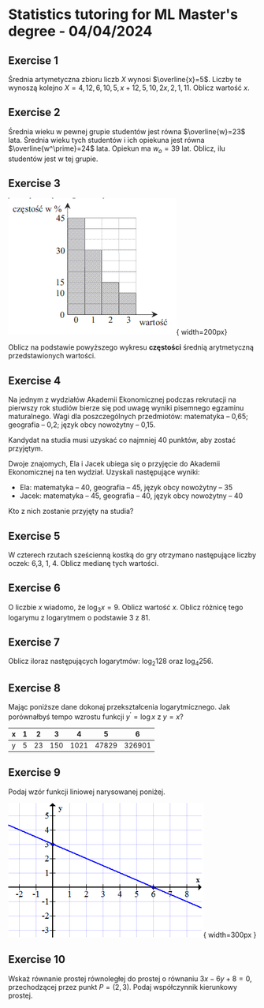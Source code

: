 # Statistics tutoring for ML Master's degree - 04/04/2024

## Exercise 1

Średnia artymetyczna zbioru liczb $X$ wynosi $\overline{x}=5$. Liczby te wynoszą kolejno $X={4, 12, 6, 10, 5, x+12, 5, 10, 2x, 2, 1, 11}$. Oblicz wartość $x$.

## Exercise 2

Średnia wieku w pewnej grupie studentów jest równa $\overline{w}=23$ lata. Średnia wieku tych studentów i ich opiekuna jest równa $\overline{w^\prime}=24$ lata. Opiekun ma $w_o=39$ lat. Oblicz, ilu studentów jest w tej grupie.

## Exercise 3

![Histogram](../../../images/maths_statistics_2024_exercises_04_04_2024_ex3.png){ width=200px}

Oblicz na podstawie powyższego wykresu **częstości** średnią arytmetyczną przedstawionych wartości.

## Exercise 4

Na jednym z wydziałów Akademii Ekonomicznej podczas rekrutacji na pierwszy rok studiów bierze się pod uwagę wyniki pisemnego egzaminu maturalnego.
Wagi dla poszczególnych przedmiotów: matematyka – 0,65; geografia – 0,2; język obcy nowożytny – 0,15.

Kandydat na studia musi uzyskać co najmniej 40 punktów, aby zostać przyjętym.

Dwoje znajomych, Ela i Jacek ubiega się o przyjęcie do Akademii Ekonomicznej na ten wydział. Uzyskali następujące wyniki:

- Ela: matematyka – 40, geografia – 45, język obcy nowożytny – 35
- Jacek: matematyka – 45, geografia – 40, język obcy nowożytny – 40

Kto z nich zostanie przyjęty na studia?

## Exercise 5

W czterech rzutach sześcienną kostką do gry otrzymano następujące liczby oczek: 6,3, 1, 4. Oblicz medianę tych wartości.

## Exercise 6

O liczbie $x$ wiadomo, że $\log_3x=9$. Oblicz wartość $x$. Oblicz różnicę tego logarymu z logarytmem o podstawie 3 z 81.

## Exercise 7

Oblicz iloraz następujących logarytmów: $\log_2{128}$ oraz $\log_4{256}$.

## Exercise 8

Mając poniższe dane dokonaj przekształcenia logarytmicznego. Jak porównałbyś tempo wzrostu funkcji $y^\prime=\log x$ z $y=x$?

| x | 1 | 2 | 3 | 4 | 5 | 6 |
|---|---|---|---|---|---|---|
| y | $5$ | $23$ | $150$ | $1021$ | $47829$ | $326901$ |


## Exercise 9

Podaj wzór funkcji liniowej narysowanej poniżej.

![Linear function](../../../images/maths_statistics_2024_exercises_04_04_2024_ex9.png){ width=300px }

## Exercise 10

Wskaż równanie prostej równoległej do prostej o równaniu $3x - 6y + 8 = 0$, przechodzącej przez punkt $P=(2, 3)$. Podaj współczynnik kierunkowy prostej.
